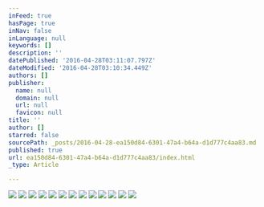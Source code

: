 ```yaml
---
inFeed: true
hasPage: true
inNav: false
inLanguage: null
keywords: []
description: ''
datePublished: '2016-04-28T03:11:07.797Z'
dateModified: '2016-04-28T03:10:34.449Z'
authors: []
publisher:
  name: null
  domain: null
  url: null
  favicon: null
title: ''
author: []
starred: false
sourcePath: _posts/2016-04-28-ea150d84-6301-47a4-b64a-d1d777c4aa83.md
published: true
url: ea150d84-6301-47a4-b64a-d1d777c4aa83/index.html
_type: Article

---
```

![](https://the-grid-user-content.s3-us-west-2.amazonaws.com/e38e4ff2-bc51-4d4a-8799-9ec356530d95.jpg)
![](https://the-grid-user-content.s3-us-west-2.amazonaws.com/ca15369f-7339-48a0-ba80-2c9ac02468e8.jpg)
![](https://the-grid-user-content.s3-us-west-2.amazonaws.com/2d59e305-da01-4859-915c-fd2a58f27fe9.jpg)
![](https://the-grid-user-content.s3-us-west-2.amazonaws.com/dd0a8939-f95a-49b9-b687-fd30767ce247.jpg)
![](https://the-grid-user-content.s3-us-west-2.amazonaws.com/57263605-fc84-449f-9afc-f5aa730173ed.jpg)
![](https://the-grid-user-content.s3-us-west-2.amazonaws.com/1b6668b2-0a29-4601-b652-34094e829d1c.jpg)
![](https://the-grid-user-content.s3-us-west-2.amazonaws.com/c151fea7-4372-4bac-840b-a2869d6aa5fa.jpg)
![](https://the-grid-user-content.s3-us-west-2.amazonaws.com/ee5311a2-4b5a-4d7a-9497-34881dc36f1c.gif)
![](https://the-grid-user-content.s3-us-west-2.amazonaws.com/f28b473a-870a-483b-adb7-ba4684c36d6c.jpg)
![](https://the-grid-user-content.s3-us-west-2.amazonaws.com/ed2c4123-56a9-49b8-9b63-b25153493191.gif)
![](https://the-grid-user-content.s3-us-west-2.amazonaws.com/f5b2dfd1-80cc-42dd-8893-aae234dcac40.jpg)
![](https://the-grid-user-content.s3-us-west-2.amazonaws.com/32ce8d29-f216-4f7a-830e-dd5b7c854df0.jpg)
![](https://the-grid-user-content.s3-us-west-2.amazonaws.com/1fe4940e-9f2d-4abe-9366-982a9f38eee9.jpg)